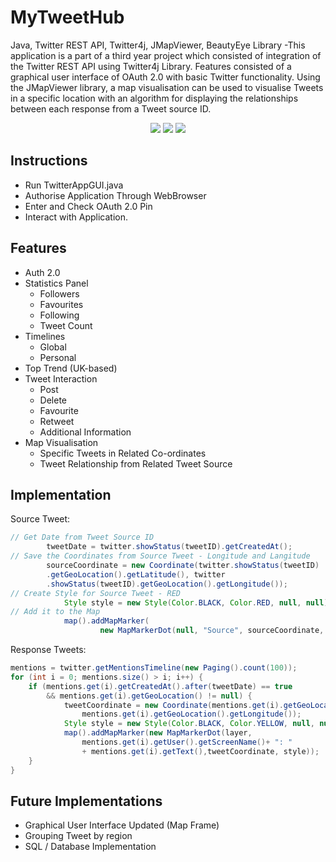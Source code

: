 # MyTweetHub
Java, Twitter REST API, Twitter4j, JMapViewer, BeautyEye Library -This application is a part of a third year project which consisted of integration of the Twitter REST API using Twitter4j Library. Features consisted of a graphical user interface of OAuth 2.0 with basic Twitter functionality. Using the JMapViewer library, a map visualisation can be used to visualise Tweets in a specific location with an algorithm for displaying the relationships between each response from a Tweet source ID.
<p align="center">
<img src="http://i.imgur.com/6aRY6N9.png" /img>
<img src="http://i.imgur.com/mtMLEgb.png" /img>
<img src="http://i.imgur.com/vRGEwzM.png" /img>
</p>

Instructions
------------------------------------
- Run TwitterAppGUI.java
- Authorise Application Through WebBrowser
- Enter and Check OAuth 2.0 Pin
- Interact with Application.

Features
------------------------------------
- Auth 2.0
- Statistics Panel
  - Followers
  - Favourites
  - Following
  - Tweet Count
- Timelines
  - Global
  - Personal
- Top Trend (UK-based)
- Tweet Interaction
  - Post
  - Delete
  - Favourite
  - Retweet
  - Additional Information
- Map Visualisation
  - Specific Tweets in Related Co-ordinates
  - Tweet Relationship from Related Tweet Source

Implementation
---------------------------------
Source Tweet:
``` java
// Get Date from Tweet Source ID
		tweetDate = twitter.showStatus(tweetID).getCreatedAt();
// Save the Coordinates from Source Tweet - Longitude and Langitude
		sourceCoordinate = new Coordinate(twitter.showStatus(tweetID)
		.getGeoLocation().getLatitude(), twitter
		.showStatus(tweetID).getGeoLocation().getLongitude());
// Create Style for Source Tweet - RED
			Style style = new Style(Color.BLACK, Color.RED, null, null);
// Add it to the Map
			map().addMapMarker(
					new MapMarkerDot(null, "Source", sourceCoordinate, style));
```
Response Tweets:
``` java
mentions = twitter.getMentionsTimeline(new Paging().count(100));
for (int i = 0; mentions.size() > i; i++) {
	if (mentions.get(i).getCreatedAt().after(tweetDate) == true 
		&& mentions.get(i).getGeoLocation() != null) {
			tweetCoordinate = new Coordinate(mentions.get(i).getGeoLocation().getLatitude(),
				mentions.get(i).getGeoLocation().getLongitude());
			Style style = new Style(Color.BLACK, Color.YELLOW, null, null);
			map().addMapMarker(new MapMarkerDot(layer, 
				mentions.get(i).getUser().getScreenName()+ ": " 
				+ mentions.get(i).getText(),tweetCoordinate, style));
	}
}
```

Future Implementations
------------------------------------
- Graphical User Interface Updated (Map Frame)
- Grouping Tweet by region
- SQL / Database Implementation

